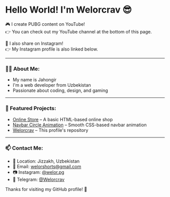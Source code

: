 # Hello World! I'm Welorcrav 😎

🎮 I create PUBG content on YouTube!  
👉 You can check out my YouTube channel at the bottom of this page.

📸 I also share on Instagram!  
👉 My Instagram profile is also linked below.

---

### 👨‍💻 About Me:
- My name is Jahongir  
- I'm a web developer from Uzbekistan  
- Passionate about coding, design, and gaming

---

### 📌 Featured Projects:
- [Online Store](https://github.com/Welorcrav/online-store) – A basic HTML-based online shop  
- [Navbar Circle Animation](https://github.com/Welorcrav/navbar-circle-animation) – Smooth CSS-based navbar animation  
- [Welorcrav](https://github.com/Welorcrav/Welorcrav) – This profile's repository

---

### 📫 Contact Me:
- 📍 Location: Jizzakh, Uzbekistan  
- 📧 Email: welorshorts@gmail.com  
- 📷 Instagram: [@welor.pg](https://instagram.com/welor.pg)  
- 💬 Telegram: [@Welorcrav](https://t.me/Welorcrav)

Thanks for visiting my GitHub profile! 🌟

